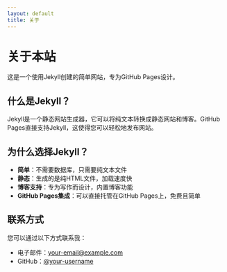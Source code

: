 ```yaml
---
layout: default
title: 关于
---
```


# 关于本站

这是一个使用Jekyll创建的简单网站，专为GitHub Pages设计。

## 什么是Jekyll？

Jekyll是一个静态网站生成器，它可以将纯文本转换成静态网站和博客。GitHub Pages直接支持Jekyll，这使得您可以轻松地发布网站。

## 为什么选择Jekyll？

- **简单**：不需要数据库，只需要纯文本文件
- **静态**：生成的是纯HTML文件，加载速度快
- **博客支持**：专为写作而设计，内置博客功能
- **GitHub Pages集成**：可以直接托管在GitHub Pages上，免费且简单

## 联系方式

您可以通过以下方式联系我：

- 电子邮件：[your-email@example.com](mailto:your-email@example.com)
- GitHub：[@your-username](https://github.com/your-username)
